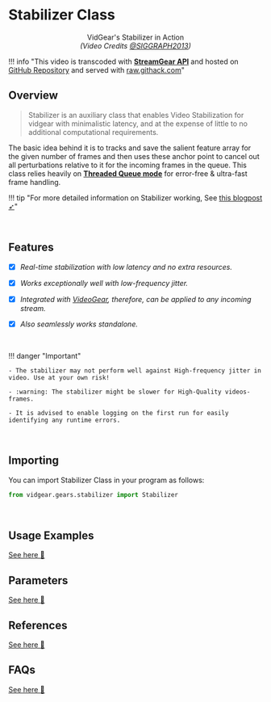<!--
===============================================
vidgear library source-code is deployed under the Apache 2.0 License:

Copyright (c) 2019-2020 Abhishek Thakur(@abhiTronix) <abhi.una12@gmail.com>

Licensed under the Apache License, Version 2.0 (the "License");
you may not use this file except in compliance with the License.
You may obtain a copy of the License at

   http://www.apache.org/licenses/LICENSE-2.0

Unless required by applicable law or agreed to in writing, software
distributed under the License is distributed on an "AS IS" BASIS,
WITHOUT WARRANTIES OR CONDITIONS OF ANY KIND, either express or implied.
See the License for the specific language governing permissions and
limitations under the License.
===============================================
-->

# Stabilizer Class

<div class="container">
  <div class="video">
    <div class="embed-responsive embed-responsive-16by9">
      <div id="player_stab" class="embed-responsive-item"></div>
    </div>
  </div>
</div>
<p align="middle">VidGear's Stabilizer in Action<br><i>(Video Credits <a href="http://liushuaicheng.org/SIGGRAPH2013/database.html" title="opensourced video samples database">@SIGGRAPH2013</a>)</i></p>

!!! info "This video is transcoded with [**StreamGear API**](../../streamgear/overview/) and hosted on [GitHub Repository](https://github.com/abhiTronix/vidgear-docs-additionals) and served with [raw.githack.com](https://raw.githack.com)"



## Overview

> Stabilizer is an auxiliary class that enables Video Stabilization for vidgear with minimalistic latency, and at the expense of little to no additional computational requirements. 

The basic idea behind it is to tracks and save the salient feature array for the given number of frames and then uses these anchor point to cancel out all perturbations relative to it for the incoming frames in the queue. This class relies heavily on [**Threaded Queue mode**](../../../bonus/TQM/) for error-free & ultra-fast frame handling. 

!!! tip "For more detailed information on Stabilizer working, See [this blogpost ➶](https://learnopencv.com/video-stabilization-using-point-feature-matching-in-opencv/)"

&thinsp; 

## Features

- [x] _Real-time stabilization with low latency and no extra resources._

- [x] _Works exceptionally well with low-frequency jitter._

- [x] _Integrated with [VideoGear](../usage/#using-videogear-with-stabilizer-backend), therefore, can be applied to any incoming stream._

- [x] _Also seamlessly works standalone._


&thinsp;


!!! danger "Important" 

	- The stabilizer may not perform well against High-frequency jitter in video. Use at your own risk!

	- :warning: The stabilizer might be slower for High-Quality videos-frames.

	- It is advised to enable logging on the first run for easily identifying any runtime errors.

&thinsp; 

## Importing

You can import Stabilizer Class in your program as follows:

```python
from vidgear.gears.stabilizer import Stabilizer
```

&thinsp;

## Usage Examples

<div>
<a href="../usage/">See here 🚀</a>
</div>


## Parameters

<div>
<a href="../params/">See here 🚀</a>
</div>

## References

<div>
<a href="../../../bonus/reference/stabilizer/">See here 🚀</a>
</div>


## FAQs

<div>
<a href="../../../help/stabilizer_faqs/">See here 🚀</a>
</div>  

&thinsp; 